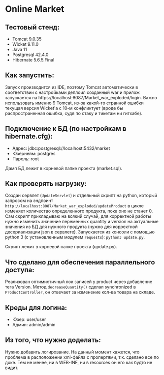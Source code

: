 # Online Market

## Тестовый стенд:
* Tomcat 9.0.35
* Wicket 9.11.0
* Java 11
* Postgresql 42.4.0
* Hibernate 5.6.5.Final

## Как запустить:
Запуск производится из IDE, поэтому Tomcat автоматически в соответствии с настройками деплоил созданный war и прилож запускается на https://localhost:8087/Market_war_exploded/login. Важно использовать именно 9 Tomcat, из-за какой-то странной ошибки текущая версия Wicket'а с 10-м конфликтует (вроде бы распространенная ошибка, судя по стаку и тикетам ни гитхабе).

## Подключение к БД (по настройкам в hibernate.cfg):
* Адрес: jdbc:postgresql://localhost:5432/market
* Юзернейм: postgres
* Пароль: root

Дамп БД лежит в корневой папке проекта (market.sql).

## Как проверять нагрузку: 

Создан сервлет (```UpdateServlet```) и отдельный скрипт на python, который запросом на эндпоинт ```http://localhost:8087/Market_war_exploded/updateProduct``` в цикле изменяет количество определенного продукта, пока оно не станет 0. Сам скрипт прикладываю на всякий случай, для корректной работы нужно изменить значение переменных quantity и version на актуальные значения из БД для нужного продукта (нужно для корректной десериализации json в сервлете). Запускается из консоли с помощью python 3 (с установленным модулем ```requests```): ```python3 update.py```.

Скрипт лежит в корневой папке проекта (update.py).

## Что сделано для обеспечения параллельного доступа: 

Реализован оптимистичный лок записей у product через добавление тега Version. Метод ```decreaseQuantity()``` сделал synchronized в ```ProductController```, он отвечает за изменение кол-ва товара на складе.

## Креды для логина:
* Юзер: user/user
* Админ: admin/admin

## Из того, что нужно доделать:

Нужно добавить логирование. На данный момент кажется, что проблема в расположении xml-файла с пропертями, т.к. сделано все по доке. Тем не менее, ни в WEB-INF, ни в resources он его как будто не видит. 
